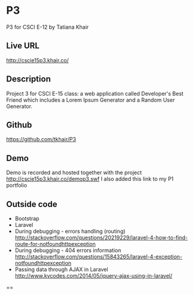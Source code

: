 P3
==

P3 for CSCI E-12 by Tatiana Khair

## Live URL
<http://cscie15p3.khair.co/>

## Description
Project 3 for CSCI E-15 class: a web application called Developer's Best Friend which includes a Lorem Ipsum Generator and a Random User Generator.

## Github
<https://github.com/tkhair/P3>

## Demo
Demo is recorded and hosted together with the project <http://cscie15p3.khair.co/demop3.swf>
I also added this link to my P1 portfolio

## Outside code
* Bootstrap
* Laravel
* During debugging - errors handling (routing) http://stackoverflow.com/questions/20219229/laravel-4-how-to-find-route-for-notfoundhttpexception
* During debugging - 404 errors information http://stackoverflow.com/questions/15843265/laravel-4-exception-notfoundhttpexception
* Passing data through AJAX in Laravel http://www.kvcodes.com/2014/05/jquery-ajax-using-in-laravel/

==
